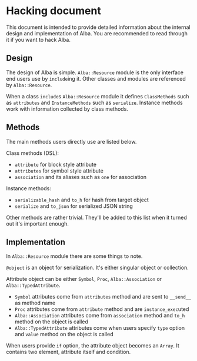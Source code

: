# Hacking document

This document is intended to provide detailed information about the internal design and implementation of Alba. You are recommended to read through it if you want to hack Alba.

## Design

The design of Alba is simple. `Alba::Resource` module is the only interface end users use by `include`ing it. Other classes and modules are referenced by `Alba::Resource`.

When a class `include`s `Alba::Resource` module it defines `ClassMethods` such as `attributes` and `InstanceMethods` such as `serialize`. Instance methods work with information collected by class methods.

## Methods

The main methods users directly use are listed below.

Class methods (DSL):

* `attribute` for block style attribute
* `attributes` for symbol style attribute
* `association` and its aliases such as `one` for association

Instance methods:

* `serializable_hash` and `to_h` for hash from target object
* `serialize` and `to_json` for serialized JSON string

Other methods are rather trivial. They'll be added to this list when it turned out it's important enough.

## Implementation

In `Alba::Resource` module there are some things to note.

`@object` is an object for serialization. It's either singular object or collection.

Attribute object can be either `Symbol`, `Proc`, `Alba::Association` or `Alba::TypedAttribute`.

* `Symbol` attributes come from `attributes` method and are sent to `__send__` as method name
* `Proc` attributes come from `attribute` method and are `instance_exec`uted
* `Alba::Association` attributes come from `association` method and `to_h` method on the object is called
* `Alba::TypedAttribute` attributes come when users specify `type` option and `value` method on the object is called

When users provide `if` option, the attribute object becomes an `Array`. It contains two element, attribute itself and condition.
